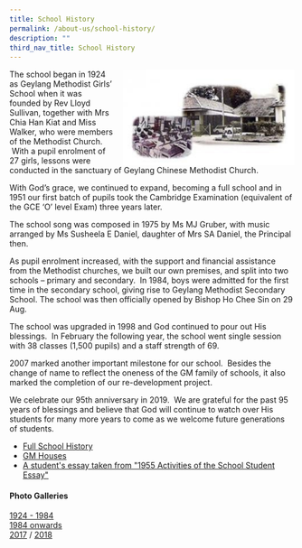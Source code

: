 ```yaml
---
title: School History
permalink: /about-us/school-history/
description: ""
third_nav_title: School History
---
```

<img src="/images/history-300x165.jpg" style="width:303px;height:170px;margin-left:15px;" align = "right">

The school began in 1924 as Geylang Methodist Girls’ School when it was founded by Rev Lloyd Sullivan, together with Mrs Chia Han Kiat and Miss Walker, who were members of the Methodist Church.  With a pupil enrolment of 27 girls, lessons were conducted in the sanctuary of Geylang Chinese Methodist Church.

With God’s grace, we continued to expand, becoming a full school and in 1951 our first batch of pupils took the Cambridge Examination (equivalent of the GCE ‘O’ level Exam) three years later.

The school song was composed in 1975 by Ms MJ Gruber, with music arranged by Ms Susheela E Daniel, daughter of Mrs SA Daniel, the Principal then.

As pupil enrolment increased, with the support and financial assistance from the Methodist churches, we built our own premises, and split into two schools – primary and secondary.  In 1984, boys were admitted for the first time in the secondary school, giving rise to Geylang Methodist Secondary School. The school was then officially opened by Bishop Ho Chee Sin on 29 Aug.

The school was upgraded in 1998 and God continued to pour out His blessings.  In February the following year, the school went single session with 38 classes (1,500 pupils) and a staff strength of 69.

2007 marked another important milestone for our school.  Besides the change of name to reflect the oneness of the GM family of schools, it also marked the completion of our re-development project.

We celebrate our 95th anniversary in 2019.  We are grateful for the past 95 years of blessings and believe that God will continue to watch over His students for many more years to come as we welcome future generations of students.


* [Full School History](https://geylangmethodistsec.moe.edu.sg/about-us/school-history/Full-School-History/)
* [GM Houses](https://geylangmethodistsec.moe.edu.sg/GM-Houses/)
* [A student's essay taken from "1955 Activities of the School Student Essay"](https://geylangmethodistsec.moe.edu.sg/student-essay/)


#### Photo Galleries

<a href="https://staging.dnskg7mp0u9ot.amplifyapp.com/photo-galleries-1924-1983/">1924 - 1984</a>
<br>
<a href="https://staging.dnskg7mp0u9ot.amplifyapp.com/photo-galleries-1984-onward/">1984 onwards</a>
<br>
<a href="https://staging.dnskg7mp0u9ot.amplifyapp.com/about-us/Photo-Gallery/photo-gallery-2017/">2017</a> / <a href="https://staging.dnskg7mp0u9ot.amplifyapp.com/about-us/Photo-Gallery/photo-gallery-2018/">2018</a>